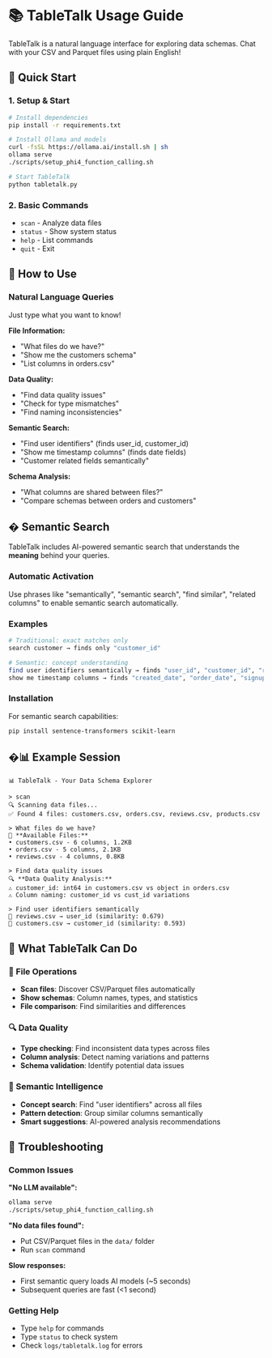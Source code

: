 # 📚 TableTalk Usage Guide

TableTalk is a natural language interface for exploring data schemas. Chat with your CSV and Parquet files using plain English!

## 🚀 Quick Start

### 1. Setup & Start
```bash
# Install dependencies
pip install -r requirements.txt

# Install Ollama and models
curl -fsSL https://ollama.ai/install.sh | sh
ollama serve
./scripts/setup_phi4_function_calling.sh

# Start TableTalk
python tabletalk.py
```

### 2. Basic Commands
- `scan` - Analyze data files
- `status` - Show system status
- `help` - List commands  
- `quit` - Exit

## 💬 How to Use

### Natural Language Queries
Just type what you want to know!

**File Information:**
- "What files do we have?"
- "Show me the customers schema"
- "List columns in orders.csv"

**Data Quality:**
- "Find data quality issues"
- "Check for type mismatches"
- "Find naming inconsistencies"

**Semantic Search:**
- "Find user identifiers" (finds user_id, customer_id)
- "Show me timestamp columns" (finds date fields)
- "Customer related fields semantically"

**Schema Analysis:**
- "What columns are shared between files?"
- "Compare schemas between orders and customers"

## � Semantic Search

TableTalk includes AI-powered semantic search that understands the **meaning** behind your queries.

### Automatic Activation
Use phrases like "semantically", "semantic search", "find similar", "related columns" to enable semantic search automatically.

### Examples
```bash
# Traditional: exact matches only
search customer → finds only "customer_id"

# Semantic: concept understanding  
find user identifiers semantically → finds "user_id", "customer_id", "review_id"
show me timestamp columns → finds "created_date", "order_date", "signup_date"
```

### Installation
For semantic search capabilities:
```bash
pip install sentence-transformers scikit-learn
```

## �📊 Example Session

```
📊 TableTalk - Your Data Schema Explorer

> scan
🔍 Scanning data files...
✅ Found 4 files: customers.csv, orders.csv, reviews.csv, products.csv

> What files do we have?
📁 **Available Files:**
• customers.csv - 6 columns, 1.2KB
• orders.csv - 5 columns, 2.1KB
• reviews.csv - 4 columns, 0.8KB

> Find data quality issues
🔍 **Data Quality Analysis:**
⚠️ customer_id: int64 in customers.csv vs object in orders.csv
⚠️ Column naming: customer_id vs cust_id variations

> Find user identifiers semantically
📍 reviews.csv → user_id (similarity: 0.679)
📍 customers.csv → customer_id (similarity: 0.593)
```

## 🎯 What TableTalk Can Do

### 📁 File Operations
- **Scan files**: Discover CSV/Parquet files automatically
- **Show schemas**: Column names, types, and statistics
- **File comparison**: Find similarities and differences

### 🔍 Data Quality
- **Type checking**: Find inconsistent data types across files
- **Column analysis**: Detect naming variations and patterns
- **Schema validation**: Identify potential data issues

### 🧠 Semantic Intelligence
- **Concept search**: Find "user identifiers" across all files
- **Pattern detection**: Group similar columns semantically
- **Smart suggestions**: AI-powered analysis recommendations

## 🚨 Troubleshooting

### Common Issues
**"No LLM available":**
```bash
ollama serve
./scripts/setup_phi4_function_calling.sh
```

**"No data files found":**
- Put CSV/Parquet files in the `data/` folder
- Run `scan` command

**Slow responses:**
- First semantic query loads AI models (~5 seconds)
- Subsequent queries are fast (<1 second)

### Getting Help
- Type `help` for commands
- Type `status` to check system
- Check `logs/tabletalk.log` for errors
